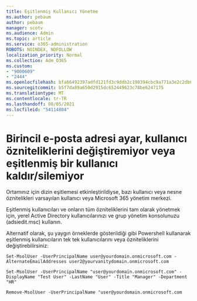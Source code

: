 ```yaml
---
title: Eşitlenmiş Kullanıcı Yönetme
ms.author: pebaum
author: pebaum
manager: scotv
ms.audience: Admin
ms.topic: article
ms.service: o365-administration
ROBOTS: NOINDEX, NOFOLLOW
localization_priority: Normal
ms.collection: Adm_O365
ms.custom:
- "9000609"
- "2444"
ms.openlocfilehash: bfa66492397adfd121fd3c9ddb2c190394cbc9a771a3e2c2db656ad438e404f8
ms.sourcegitcommit: b5f7da89a650d2915dc652449623c78be6247175
ms.translationtype: MT
ms.contentlocale: tr-TR
ms.lasthandoff: 08/05/2021
ms.locfileid: "54114804"
---
```

# <a name="unable-to-set-primary-email-address-change-user-attributes-or-removedelete-a-synchronized-user"></a>Birincil e-posta adresi ayar, kullanıcı özniteliklerini değiştiremiyor veya eşitlenmiş bir kullanıcı kaldır/silemiyor

Ortamınız için dizin eşitlemesi etkinleştirildiyse, bazı kullanıcı veya nesne öznitelikleri varsayılan kullanıcı veya Microsoft 365 yönetim merkezi.

Eşitlenmiş kullanıcıları ve onların tüm özniteliklerini tam olarak yönetmek için, yerel Active Directory kullanıcılarınızı ve grup yönetim konsolunuzu (adsiedit.msc) kullanın.  

Alternatif olarak, şu yaygın örneklerde gösterildiği gibi Powershell kullanarak eşitlenmiş kullanıcıların tek tek kullanıcılarını veya özniteliklerini değiştirebilirsiniz:

`Set-MsolUser -UserPrincipalName user@yourdomain.onmicrosoft.com -AlternateEmailAddresses user2@yourvanitydomain.onmicrosoft.com`

`Set-MsolUser -UserPrincipalName "user@yourdomain.onmicrosoft.com" -DisplayName "Test User" -LastName "User" -Title "Manager" -Department "HR"`

`Remove-MsolUser -UserPrincipalName "user@yourdomain.onmicrosoft.com`
